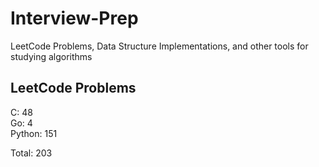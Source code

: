 # Interview-Prep
LeetCode Problems, Data Structure Implementations, and other tools for studying algorithms

## LeetCode Problems
C:      48<br/>
Go:     4<br/>
Python: 151<br/>

Total:  203
